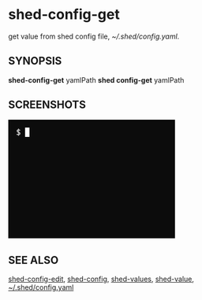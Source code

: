 # shed-config-get

get value from shed config file, _~/.shed/config.yaml_.

## SYNOPSIS

**shed-config-get** yamlPath
**shed config-get** yamlPath

## SCREENSHOTS

![shed-config-get](shed-config-get.gif "shed-config-get")

## SEE ALSO

[shed-config-edit](shed-config-edit.md), [shed-config](shed-config.md), [shed-values](shed-values.md), [shed-value](shed-value.md), [~/.shed/config.yaml](file-shed-config.yaml.md)
